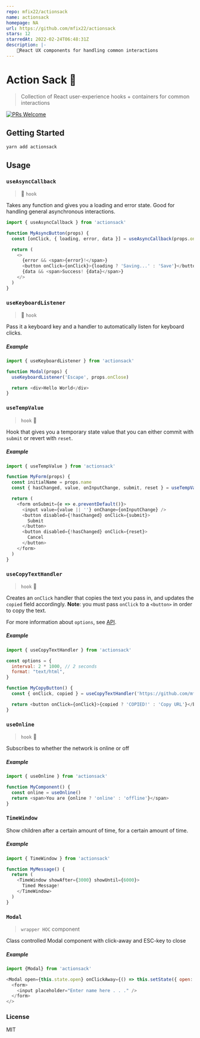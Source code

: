 ```yaml
---
repo: mfix22/actionsack
name: actionsack
homepage: NA
url: https://github.com/mfix22/actionsack
stars: 12
starredAt: 2022-02-24T06:48:31Z
description: |-
    🎒React UX components for handling common interactions
---
```


# Action Sack 🎒

> Collection of React user-experience hooks + containers for common interactions

[![PRs Welcome](https://img.shields.io/badge/PRs-welcome-brightgreen.svg)](http://makeapullrequest.com)

## Getting Started

```bash
yarn add actionsack
```

## Usage

### `useAsyncCallback`

> 🎣 `hook`

Takes any function and gives you a loading and error state. Good for handling
general asynchronous interactions.

```js
import { useAsyncCallback } from 'actionsack'

function MyAsyncButton(props) {
  const [onClick, { loading, error, data }] = useAsyncCallback(props.onClick)

  return (
    <>
      {error && <span>{error}!</span>}
      <button onClick={onClick}>{loading ? 'Saving...' : 'Save'}</button>
      {data && <span>Success! {data}</span>}
    </>
  )
}
```

### `useKeyboardListener`

> 🎣 `hook`

Pass it a keyboard key and a handler to automatically listen for keyboard clicks.

##### Example

```js
import { useKeyboardListener } from 'actionsack'

function Modal(props) {
  useKeyboardListener('Escape', props.onClose)

  return <div>Hello World</div>
}
```

### `useTempValue`

> `hook` 🎣

Hook that gives you a temporary state value that you can either commit with `submit` or revert with `reset`.

##### Example

```javascript
import { useTempValue } from 'actionsack'

function MyForm(props) {
  const initialName = props.name
  const { hasChanged, value, onInputChange, submit, reset } = useTempValue(initialName)

  return (
    <form onSubmit={e => e.preventDefault()}>
      <input value={value || ''} onChange={onInputChange} />
      <button disabled={!hasChanged} onClick={submit}>
        Submit
      </button>
      <button disabled={!hasChanged} onClick={reset}>
        Cancel
      </button>
    </form>
  )
}
```

### `useCopyTextHandler`

> `hook` 🎣

Creates an `onClick` handler that copies the text you pass in, and updates the `copied` field accordingly.
**Note**: you must pass `onClick` to a `<button>` in order to copy the text.

For more information about `options`, see [API](https://github.com/sudodoki/copy-to-clipboard#api).

##### Example

```javascript
import { useCopyTextHandler } from 'actionsack'

const options = {
  interval: 2 * 1000, // 2 seconds
  format: "text/html",
}

function MyCopyButton() {
  const { onClick, copied } = useCopyTextHandler('https://github.com/mfix22/actionsack', options)

  return <button onClick={onClick}>{copied ? 'COPIED!' : 'Copy URL'}</button>
}
```

### `useOnline`

> `hook` 🎣

Subscribes to whether the network is online or off

##### Example

```javascript
import { useOnline } from 'actionsack'

function MyComponent() {
  const online = useOnline()
  return <span>You are {online ? 'online' : 'offline'}</span>
}
```

### `TimeWindow`

Show children after a certain amount of time, for a certain amount of time.

##### Example

```js
import { TimeWindow } from 'actionsack'

function MyMessage() {
  return (
    <TimeWindow showAfter={3000} showUntil={6000}>
      Timed Message!
    </TimeWindow>
  )
}
```

### `Modal`

> `wrapper HOC` component

Class controlled Modal component with click-away and ESC-key to close

##### Example

```javascript
import {Modal} from 'actionsack'

<Modal open={this.state.open} onClickAway={() => this.setState({ open: false})}>
  <form>
    <input placeholder="Enter name here . . ." />
  </form>
</>
```

### License

MIT


